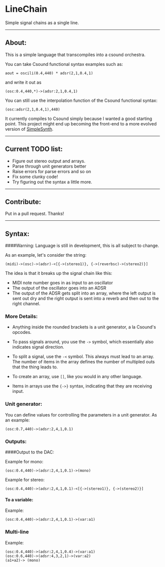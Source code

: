 # LineChain

Simple signal chains as a single line.

---

## About:

This is a simple language that transcompiles into a csound orchestra. 

You can take Csound functional syntax examples such as: 

```
aout = oscili(0.4,440) * adsr(2,1,0.4,1)
```
and write it out as

```
(osc:0.4,440,*)->(adsr:2,1,0.4,1)
```

You can still use the interpolation function of the Csound functional syntax: 

```
(osc:adsr(2,1,0.4,1),440)
```

It currently compiles to Csound simply because I wanted a good starting point. This project might end up becoming the front-end to a more evolved version of [SimpleSynth](http://github.com/ashvala/SimpleSynth).

---
## Current TODO list: 

- Figure out stereo output and arrays. 
- Parse through unit generators better
- Raise errors for parse errors and so on
- Fix some clunky code!
- Try figuring out the syntax a little more.

---

## Contribute: 

Put in a pull request. Thanks! 

---

## Syntax: 

####Warning: Language is still in development, this is all subject to change. 

As an example, let's consider the string:

```
(midi)->(osc)->(adsr)-<[{->(stereo1)}, {->(reverbsc)->(stereo2)}]

```
The idea is that it breaks up the signal chain like this: 

- MIDI note number goes in as input to an oscillator
- The output of the oscillator goes into an ADSR
- The output of the ADSR gets split into an array, where the left output is sent out dry and the right output is sent into a reverb and then out to the right channel. 


### More Details: 

- Anything inside the rounded brackets is a unit generator, a la Csound's opcodes. 

- To pass signals around, you use the ```->``` symbol, which essentially also indicates signal direction. 

- To split a signal, use the ```-<``` symbol. This always must lead to an array. The number of items in the array defines the number of multipled outs that the thing leads to. 

- To create an array, use ```[]```, like you would in any other language. 

- Items in arrays use the ```{->}``` syntax, indicating that they are receiving input.

### Unit generator:

You can define values for controlling the parameters in a unit generator. As an example:

```
(osc:0.7,440)->(adsr:2,4,1,0.1)
```

### Outputs:

####Output to the DAC: 

Example for mono:

```
(osc:0.4,440)->(adsr:2,4,1,0.1)->(mono)

```

Example for stereo: 

```
(osc:0.4,440)->(adsr:2,4,1,0.1)-<[{->(stereo1)}, {->(stereo2)}]

```

#### To a variable: 

Example: 


```
(osc:0.4,440)->(adsr:2,4,1,0.1)->(var:a1)

```


### Multi-line 

Example: 

```
(osc:0.4,440)->(adsr:2,4,1,0.4)->(var:a1)
(osc:0.6,440)->(adsr:4,3,2,1)->(var:a2)
(a1+a2)-> (mono)

```

